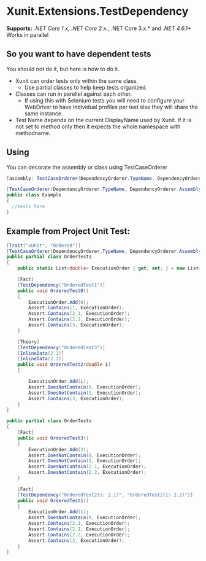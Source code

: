 # Xunit.Extensions.TestDependency
**Supports:** *.NET Core 1.x, .NET Core 2.x.*, .NET Core 3.x.* and *.NET 4.6.1+*
Works in parallel

## So you want to have dependent tests
You should not do it, but here is how to do it.

* Xunit can order tests only within the same class. 
  * Use partial classes to help keep tests organized.
* Classes can run in parellel against each other.
  * If using this with Selenium tests you will need to configure your WebDriver to have individual profiles per test else they will share the same instance.
* Test Name depends on the current DisplayName used by Xunit. If it is not set to method only then it expects the whole namespace with methodname.


## Using
You can decorate the assembly or class using TestCaseOrderer
```csharp
[assembly: TestCaseOrderer(DependencyOrderer.TypeName, DependencyOrderer.AssemblyName)]
```
```csharp
[TestCaseOrderer(DependencyOrderer.TypeName, DependencyOrderer.AssemblyName)]
public class Example
{
  //tests here
}
```
## Example from Project Unit Test:

```csharp
[Trait("xUnit", "Ordered")]
[TestCaseOrderer(DependencyOrderer.TypeName, DependencyOrderer.AssemblyName)]
public partial class OrderTests 
{
    public static List<double> ExecutionOrder { get; set; } = new List<double>();

    [Fact]
    [TestDependency("OrderedTest1")]
    public void OrderedTest0()
    {
        ExecutionOrder.Add(0);
        Assert.Contains(1, ExecutionOrder);
        Assert.Contains(2.1, ExecutionOrder);
        Assert.Contains(2.2, ExecutionOrder);
        Assert.Contains(3, ExecutionOrder);
    }

    [Theory]
    [TestDependency("OrderedTest3")]
    [InlineData(2.1)]
    [InlineData(2.2)]
    public void OrderedTest2(double i)
    {

        ExecutionOrder.Add(i);
        Assert.DoesNotContain(0, ExecutionOrder);
        Assert.DoesNotContain(1, ExecutionOrder);
        Assert.Contains(3, ExecutionOrder);
    }
}

public partial class OrderTests
{
    [Fact]        
    public void OrderedTest3()
    {
        ExecutionOrder.Add(3);
        Assert.DoesNotContain(0, ExecutionOrder);
        Assert.DoesNotContain(1, ExecutionOrder);
        Assert.DoesNotContain(2.1, ExecutionOrder);
        Assert.DoesNotContain(2.2, ExecutionOrder);
    }

    [Fact]
    [TestDependency("OrderedTest2(i: 2.1)", "OrderedTest2(i: 2.2)")]
    public void OrderedTest1()
    {
        ExecutionOrder.Add(1);
        Assert.DoesNotContain(0, ExecutionOrder);
        Assert.Contains(2.1, ExecutionOrder);
        Assert.Contains(2.1, ExecutionOrder);
        Assert.Contains(2.2, ExecutionOrder);
        Assert.Contains(3, ExecutionOrder);
    }
}
```
